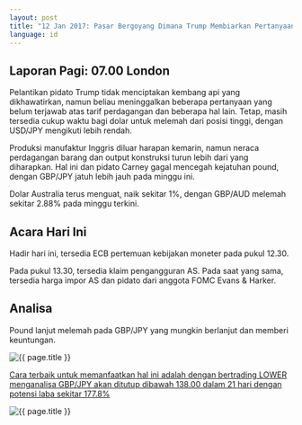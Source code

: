 ```yaml
---
layout: post
title: "12 Jan 2017: Pasar Bergoyang Dimana Trump Membiarkan Pertanyaan Tanpa Jawaban"
language: id
---
```

## Laporan Pagi: 07.00 London

Pelantikan pidato Trump tidak menciptakan kembang api yang dikhawatirkan, namun beliau meninggalkan beberapa pertanyaan yang belum terjawab atas tarif perdagangan dan beberapa hal lain. Tetap, masih tersedia cukup waktu bagi dolar untuk melemah dari posisi tinggi, dengan USD/JPY mengikuti lebih rendah.

Produksi manufaktur Inggris diluar harapan kemarin, namun neraca perdagangan barang dan output konstruksi turun lebih dari yang diharapkan. Hal ini dan pidato Carney gagal mencegah kejatuhan pound, dengan GBP/JPY jatuh lebih jauh pada minggu ini.

Dolar Australia terus menguat, naik sekitar 1%, dengan GBP/AUD melemah sekitar 2.88% pada minggu terkini.

## Acara Hari Ini

Hadir hari ini, tersedia ECB pertemuan kebijakan moneter pada pukul 12.30.

Pada pukul 13.30, tersedia klaim pengangguran AS. Pada saat yang sama, tersedia harga impor AS dan pidato dari anggota FOMC Evans & Harker.

## Analisa

Pound lanjut melemah pada GBP/JPY yang mungkin berlanjut dan memberi keuntungan.

<img class="post-image" src="{{ site.url }}/images/12-01-2017-05-42-22.jpg" alt="{{ page.title }}">

<a href="%LINK%%?currency=GBP&amp;market=major_pairs&amp;duration_amount=21&amp;duration_units=d&amp;amount=10&amp;amount_type=payout&amp;expiry_type=duration&amp;underlying=frxGBPJPY&amp;formname=higherlower&amp;barrier=138" target="_blank">Cara terbaik untuk memanfaatkan hal ini adalah dengan bertrading LOWER menganalisa GBP/JPY akan ditutup dibawah 138.00 dalam 21 hari dengan potensi laba sekitar 177.8%</a>

<img class="post-image" src="{{ site.url }}/images/Screen-Shot-2017-01-12-at-5.58.36-PM.png" alt="{{ page.title }}">